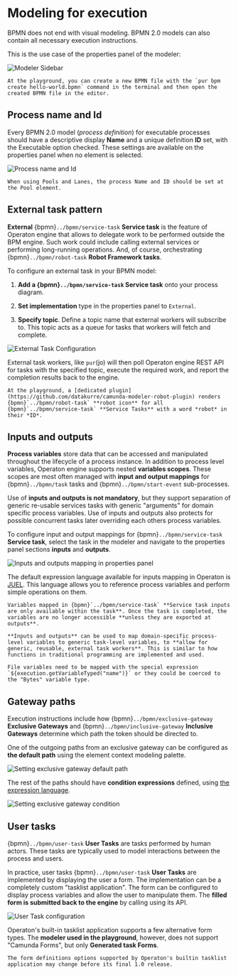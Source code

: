 # Modeling for execution

BPMN does not end with visual modeling. BPMN 2.0 models can also contain all necessary execution instructions.

This is the use case of the properties panel of the modeler:

![Modeler Sidebar](./modeler-sidebar.png)

```{tip}
At the playground, you can create a new BPMN file with the `pur bpm create hello-world.bpmn` command in the terminal and then open the created BPMN file in the editor.
```


## Process name and Id

Every BPMN 2.0 model (*process definition*) for executable processes should have a descriptive display **Name** and a unique definition **ID** set, with the Executable option checked. These settings are available on the properties panel when no element is selected.

![Process name and Id](./process-name-and-id.png)

```{note}
When using Pools and Lanes, the process Name and ID should be set at the Pool element.
```


## External task pattern

**External** {bpmn}`../bpmn/service-task` **Service task** is the feature of Operaton engine that allows to delegate work to be performed outside the BPM engine. Such work could include calling external services or performing long-running operations. And, of course, orchestrating {bpmn}`../bpmn/robot-task` **Robot Framework tasks**.

To configure an external task in your BPMN model:

1. **Add a {bpmn}`../bpmn/service-task` Service task** onto your process diagram.

2. **Set implementation** type in the properties panel to `External`.

3. **Specify topic**. Define a topic name that external workers will subscribe to. This topic acts as a queue for tasks that workers will fetch and complete.

![External Task Configuration](./service-task.png)

External task workers, like `pur`(jo) will then poll Operaton engine REST API for tasks with the specified topic, execute the required work, and report the completion results back to the engine.

```{tip}
At the playground, a [dedicated plugin](https://github.com/datakurre/camunda-modeler-robot-plugin) renders {bpmn}`../bpmn/robot-task` **robot icon** for all {bpmn}`../bpmn/service-task` **Service Tasks** with a word *robot* in their *ID*.
```

## Inputs and outputs

**Process variables** store data that can be accessed and manipulated throughout the lifecycle of a process instance. In addition to process level variables, Operaton engine supports nested **variables scopes**. These scopes are most often managed with **input and output mappings** for {bpmn}`../bpmn/task` tasks and {bpmn}`../bpmn/start-event` sub-processes.

Use of **inputs and outputs is not mandatory**, but they support separation of generic re-usable services tasks with generic "arguments" for domain specific process variables. Use of inputs and outputs also protects for possible concurrent tasks later overriding each others process variables.

To configure input and output mappings for {bpmn}`../bpmn/service-task` **Service task**, select the task in the modeler and navigate to the properties panel sections **inputs** and **outputs**.

![Inputs and outputs mapping in properties panel](./inputs-and-outputs.png)

The default expression language available for inputs mapping in Operaton is [JUEL](../bpmn/juel.md). This language allows you to reference process variables and perform simple operations on them.

```{warning}
Variables mapped in {bpmn}`../bpmn/service-task` **Service task inputs are only available within the task**. Once the task is completed, the variables are no longer accessible **unless they are exported at outputs**.
```

```{tip}
**Inputs and outputs** can be used to map domain-specific process-level variables to generic task-level variables, to **allow for generic, reusable, external task workers**. This is similar to how functions in traditional programming are implemented and used.
```

```{tip}
File variables need to be mapped with the special expression `${execution.getVariableTyped("name")}` or they could be coerced to the "Bytes" variable type.
```


## Gateway paths

Execution instructions include how {bpmn}`../bpmn/exclusive-gateway` **Exclusive Gateways** and {bpmn}`../bpmn/inclusive-gateway` **Inclusive Gateways** determine which path the token should be directed to.

One of the outgoing paths from an exclusive gateway can be configured as **the default path** using the element context modeling palette.

![Setting exclusive gateway default path](./default-path.png)

The rest of the paths should have **condition expressions** defined, using [the expression language](../bpmn/juel.md).

![Setting exclusive gateway condition](./conditional-path.png)


## User tasks

{bpmn}`../bpmn/user-task` **User Tasks** are tasks performed by human actors. These tasks are typically used to model interactions between the process and users.

In practice, user tasks {bpmn}`../bpmn/user-task` **User Tasks** are implemented by displaying the user a form. The implementation can be a completely custom "tasklist application". The form can be configured to display process variables and allow the user to manipulate them. The **filled form is submitted back to the engine** by calling using its API.

![User Task configuration](./user-task.png)

Operaton's built-in tasklist application supports a few alternative form types. The **modeler used in the playground**, however, does not support "Camunda Forms", but only **Generated task Forms**.

```{warning}
The form definitions options supported by Operaton's builtin tasklist application may change before its final 1.0 release.
```
